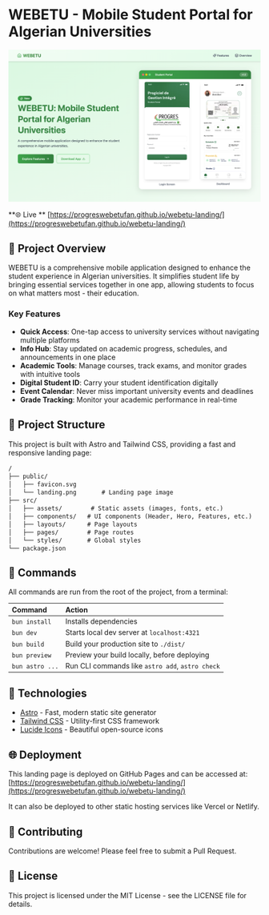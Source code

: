 # WEBETU - Mobile Student Portal for Algerian Universities

![WEBETU App](public/landing.png)

**🌐 Live ** [https://progreswebetufan.github.io/webetu-landing/](https://progreswebetufan.github.io/webetu-landing/)

## 📱 Project Overview

WEBETU is a comprehensive mobile application designed to enhance the student experience in Algerian universities. It simplifies student life by bringing essential services together in one app, allowing students to focus on what matters most - their education.

### Key Features

- **Quick Access**: One-tap access to university services without navigating multiple platforms
- **Info Hub**: Stay updated on academic progress, schedules, and announcements in one place
- **Academic Tools**: Manage courses, track exams, and monitor grades with intuitive tools
- **Digital Student ID**: Carry your student identification digitally
- **Event Calendar**: Never miss important university events and deadlines
- **Grade Tracking**: Monitor your academic performance in real-time

## 🚀 Project Structure

This project is built with Astro and Tailwind CSS, providing a fast and responsive landing page:

```text
/
├── public/
│   ├── favicon.svg
│   └── landing.png       # Landing page image
├── src/
│   ├── assets/        # Static assets (images, fonts, etc.)
│   ├── components/   # UI components (Header, Hero, Features, etc.)
│   ├── layouts/      # Page layouts
│   ├── pages/        # Page routes
│   └── styles/       # Global styles
└── package.json
```

## 🧞 Commands

All commands are run from the root of the project, from a terminal:

| Command         | Action                                           |
| :-------------- | :----------------------------------------------- |
| `bun install`   | Installs dependencies                            |
| `bun dev`       | Starts local dev server at `localhost:4321`      |
| `bun build`     | Build your production site to `./dist/`          |
| `bun preview`   | Preview your build locally, before deploying     |
| `bun astro ...` | Run CLI commands like `astro add`, `astro check` |

## 🔧 Technologies

- [Astro](https://astro.build/) - Fast, modern static site generator
- [Tailwind CSS](https://tailwindcss.com/) - Utility-first CSS framework
- [Lucide Icons](https://lucide.dev/) - Beautiful open-source icons

## 🌐 Deployment

This landing page is deployed on GitHub Pages and can be accessed at: [https://progreswebetufan.github.io/webetu-landing/](https://progreswebetufan.github.io/webetu-landing/)

It can also be deployed to other static hosting services like Vercel or Netlify.

## 👥 Contributing

Contributions are welcome! Please feel free to submit a Pull Request.

## 📄 License

This project is licensed under the MIT License - see the LICENSE file for details.
